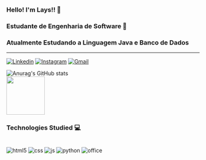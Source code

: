

### Hello! I'm Lays!! &#128075;

### Estudante de Engenharia de Software  &#128075;
### Atualmente Estudando a Linguagem Java e Banco de Dados 



<hr>


[![Linkedin](https://img.shields.io/badge/LinkedIn-0077B5?style=for-the-badge&logo=linkedin&logoColor=white)](https://in/lays-fernanda-031382197/)
[![Instagram](https://img.shields.io/badge/Instagram-E4405F?style=for-the-badge&logo=instagram&logoColor=white)](https://https://instagram.com/laays_fernandaa/)
[![Gmail](https://img.shields.io/badge/Gmail-D14836?style=for-the-badge&logo=gmail&logoColor=white)](https://https://mail.google.com/mail/u/0/#inbox/)

![Anurag's GitHub stats](https://github-readme-stats.vercel.app/api?username=LaysFernanda23&show_icons=true&theme=tokyonight)
 <br> <a href="https://github.com/anuraghazra/convoychat">
  <img height=100 align="center" src="https://github-readme-stats.vercel.app/api/top-langs?username=LaysFernanda23&layout=compact&langs_count=8&card_width=220" />
</a> </br>


### Technologies Studied &#128187;

<div sytle="display":inline_block><br/>
<img align="center" alt="html5" src="https://img.shields.io/badge/HTML5-E34F26?style=for-the-badge&logo=html5&logoColor=white"/>
<img align="center" alt="css" src="https://img.shields.io/badge/CSS3-1572B6?style=for-the-badge&logo=css3&logoColor=white"/>
<img align="center" alt="js" src="https://img.shields.io/badge/JavaScript-F7DF1E?style=for-the-badge&logo=javascript&logoColor=black"/>
<img align="center" alt="python" src="https://img.shields.io/badge/Python-14354C?style=for-the-badge&logo=python&logoColor=white"/>
<img align="center" alt="office" src="https://img.shields.io/badge/Microsoft_Office-D83B01?style=for-the-badge&logo=microsoft-office&logoColor=white"/>



